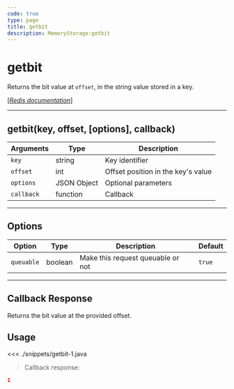 ```yaml
---
code: true
type: page
title: getbit
description: MemoryStorage:getbit
---
```


# getbit

Returns the bit value at `offset`, in the string value stored in a key.

[[_Redis documentation_]](https://redis.io/commands/getbit)

---

## getbit(key, offset, [options], callback)

| Arguments  | Type        | Description                        |
| ---------- | ----------- | ---------------------------------- |
| `key`      | string      | Key identifier                     |
| `offset`   | int         | Offset position in the key's value |
| `options`  | JSON Object | Optional parameters                |
| `callback` | function    | Callback                           |

---

## Options

| Option     | Type    | Description                       | Default |
| ---------- | ------- | --------------------------------- | ------- |
| `queuable` | boolean | Make this request queuable or not | `true`  |

---

## Callback Response

Returns the bit value at the provided offset.

## Usage

<<< ./snippets/getbit-1.java

> Callback response:

```json
1
```
